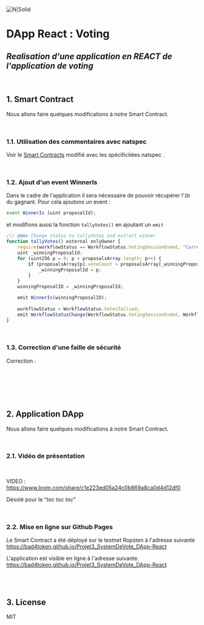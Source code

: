 ![N|Solid](https://www.coe.int/documents/14181903/15917751/logo-vote-2022.jpg/532b2399-6926-9fca-a87d-fd2d59f1ccb7?t=1654677562000)

# DApp React : Voting
## _Realisation d'une application en REACT de l'application de voting_

<br/>

## **1. Smart Contract**
Nous allons faire quelques modifications à notre Smart Contract.

<br/>

### **1.1. Utilisation des commentaires avec natspec**
Voir le [Smart Contracts](https://github.com/bad4token/Projet3_SystemDeVote_DApp-React/blob/main/truffle/contracts/Voting.sol) modifié avec les spécificitées natspec .

<br/>

### **1.2. Ajout d'un event WinnerIs**
Dans le cadre de l'application il sera nécessaire de pouvoir récupérer l'`ID` du gagnant. Pour cela ajoutons un event :

```js
event WinnerIs (uint proposalId);
```
et modifions aussi la fonction `tallyVotes()` en ajoutant un `emit`
```js
/// @dev Change status to tallyVotes and extract winner
function tallyVotes() external onlyOwner {
    require(workflowStatus == WorkflowStatus.VotingSessionEnded, "Current status is not voting session ended");
    uint _winningProposalId;
    for (uint256 p = 0; p < proposalsArray.length; p++) {
        if (proposalsArray[p].voteCount > proposalsArray[_winningProposalId].voteCount) {
            _winningProposalId = p;
        }
    }
    winningProposalID = _winningProposalId;

    emit WinnerIs(winningProposalID);
    
    workflowStatus = WorkflowStatus.VotesTallied;
    emit WorkflowStatusChange(WorkflowStatus.VotingSessionEnded, WorkflowStatus.VotesTallied);
}
```

<br/>

### **1.3. Correction d'une faille de sécurité**
Correction :
```js




```

<br/><br/>

## **2. Application DApp**
Nous allons faire quelques modifications à notre Smart Contract.

<br/>

### **2.1. Vidéo de présentation**

<br/>

VIDEO : https://www.loom.com/share/c1e223ed05a24c0b869a8ca0d4d12df0

Désolé pour le "_toc toc toc_"

<br/>


### **2.2. Mise en ligne sur Github Pages**

Le Smart Contract a été déployé sur le testnet Ropsten à l'adresse suivante  
https://bad4token.github.io/Projet3_SystemDeVote_DApp-React

L'application est visible en ligne à l'adresse suivante.  
https://bad4token.github.io/Projet3_SystemDeVote_DApp-React







<br/><br/>

## **3. License**

MIT